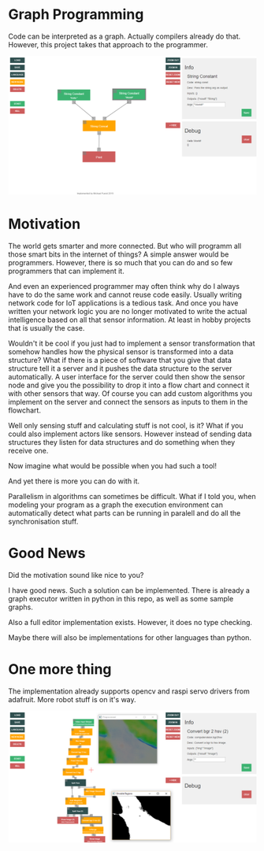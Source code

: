 # Graph Programming
Code can be interpreted as a graph. Actually compilers already do that. However, this project takes that approach to the programmer.

![Image of the graph programming ui.](https://raw.githubusercontent.com/penguinmenac3/GraphProgramming/master/images/GraphProgrammingIDE.png)

# Motivation
The world gets smarter and more connected. But who will programm all those smart bits in the internet of things?
A simple answer would be programmers. However, there is so much that you can do and so few programmers that can implement it.

And even an experienced programmer may often think why do I always have to do the same work and cannot reuse code easily.
Usually writing network code for IoT applications is a tedious task.
And once you have written your network logic you are no longer motivated to write the actual intelligence based on all that sensor information.
At least in hobby projects that is usually the case.

Wouldn't it be cool if you just had to implement a sensor transformation that somehow handles how the physical sensor is transformed into a data structure?
What if there is a piece of software that you give that data structure tell it a server and it pushes the data structure to the server automatically.
A user interface for the server could then show the sensor node and give you the possibility to drop it into a flow chart and connect it with other sensors that way.
Of course you can add custom algorithms you implement on the server and connect the sensors as inputs to them in the flowchart.

Well only sensing stuff and calculating stuff is not cool, is it?
What if you could also implement actors like sensors.
However instead of sending data structures they listen for data structures and do something when they receive one.

Now imagine what would be possible when you had such a tool!


And yet there is more you can do with it.

Parallelism in algorithms can sometimes be difficult.
What if I told you, when modeling your program as a graph the execution environment can automatically detect what parts can be running in paralell and do all the synchronisation stuff.

# Good News
Did the motivation sound like nice to you?

I have good news. Such a solution can be implemented. There is already a graph executor written in python in this repo, as well as some sample graphs.

Also a full editor implementation exists. However, it does no type checking.

Maybe there will also be implementations for other languages than python.


# One more thing

The implementation already supports opencv and raspi servo drivers from adafruit.
More robot stuff is on it's way.

![Image of the graph programming ui.](https://raw.githubusercontent.com/penguinmenac3/GraphProgramming/master/images/CVGraph.png)